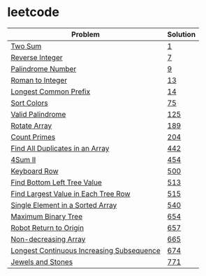 # leetcode

| Problem  | Solution |
| ------------- | ------------- |
| [Two Sum](https://leetcode.com/problems/two-sum/) | [1](https://github.com/varvara-krasavina/leetcode/blob/master/0001.py) |
| [Reverse Integer](https://leetcode.com/problems/reverse-integer/)|[7](https://github.com/varvara-krasavina/leetcode/blob/master/0007.py) |
| [Palindrome Number](https://leetcode.com/problems/palindrome-number/) | [9](https://github.com/varvara-krasavina/leetcode/blob/master/0009.py) |
| [Roman to Integer](https://leetcode.com/problems/roman-to-integer/) | [13](https://github.com/varvara-krasavina/leetcode/blob/master/0013.py) |
| [Longest Common Prefix](https://leetcode.com/problems/longest-common-prefix/) | [14](https://github.com/varvara-krasavina/leetcode/blob/master/0014.py) |
| [Sort Colors](https://leetcode.com/problems/sort-colors/) | [75](https://github.com/varvara-krasavina/leetcode/blob/master/0075.py) |
| [Valid Palindrome](https://leetcode.com/problems/valid-palindrome/)  | [125](https://github.com/varvara-krasavina/leetcode/blob/master/0125.py)  |
| [Rotate Array](https://leetcode.com/problems/rotate-array/)  | [189](https://github.com/varvara-krasavina/leetcode/blob/master/0189.py) |
| [Count Primes](https://leetcode.com/problems/count-primes/) | [204](https://github.com/varvara-krasavina/leetcode/blob/master/0204.py) |
| [Find All Duplicates in an Array](https://leetcode.com/problems/find-all-duplicates-in-an-array/) | [442](https://github.com/varvara-krasavina/leetcode/blob/master/0442.py) |
| [4Sum II](https://leetcode.com/problems/4sum-ii/) | [454](https://github.com/varvara-krasavina/leetcode/blob/master/0454.py) |
| [Keyboard Row](https://leetcode.com/problems/keyboard-row/) | [500](https://github.com/varvara-krasavina/leetcode/blob/master/0500.py) |
| [Find Bottom Left Tree Value](https://leetcode.com/problems/find-bottom-left-tree-value/) | [513](https://github.com/varvara-krasavina/leetcode/blob/master/0513.py) |
| [Find Largest Value in Each Tree Row](https://leetcode.com/problems/find-largest-value-in-each-tree-row/) | [515](https://github.com/varvara-krasavina/leetcode/blob/master/0515.py) |
| [Single Element in a Sorted Array](https://leetcode.com/problems/single-element-in-a-sorted-array/) | [540](https://github.com/varvara-krasavina/leetcode/blob/master/0540.py) |
| [Maximum Binary Tree](https://leetcode.com/problems/maximum-binary-tree/) | [654](https://github.com/varvara-krasavina/leetcode/blob/master/0654.py) |
| [Robot Return to Origin](https://leetcode.com/problems/robot-return-to-origin/) | [657](https://github.com/varvara-krasavina/leetcode/blob/master/0657.py) |
| [Non-decreasing Array](https://leetcode.com/problems/non-decreasing-array/) | [665](https://github.com/varvara-krasavina/leetcode/blob/master/0665.py) |
| [Longest Continuous Increasing Subsequence](https://leetcode.com/problems/longest-continuous-increasing-subsequence/) | [674](https://github.com/varvara-krasavina/leetcode/blob/master/0674.py) |
| [Jewels and Stones](https://leetcode.com/problems/jewels-and-stones/) | [771](https://github.com/varvara-krasavina/leetcode/blob/master/0771.py) |